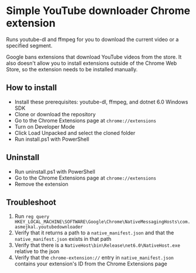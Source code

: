 # Simple YouTube downloader Chrome extension
Runs youtube-dl and ffmpeg for you to download the current video or a specified segment.

Google bans extensions that download YouTube videos from the store. It also doesn't allow you to install extensions outside of the Chrome Web Store, so the extension needs to be installed manually.

## How to install
- Install these prerequisites: youtube-dl, ffmpeg, and dotnet 6.0 Windows SDK
- Clone or download the repository
- Go to the Chrome Extensions page at `chrome://extensions`
- Turn on Developer Mode
- Click Load Unpacked and select the cloned folder
- Run install.ps1 with PowerShell

## Uninstall
- Run uninstall.ps1 with PowerShell
- Go to the Chrome Extensions page at `chrome://extensions`
- Remove the extension

## Troubleshoot
1. Run `reg query HKEY_LOCAL_MACHINE\SOFTWARE\Google\Chrome\NativeMessagingHosts\com.asmejkal.youtubedownloader`
2. Verify that it returns a path to a `native_manifest.json` and that the `native_manifest.json` exists in that path
3. Verify that there is a `NativeHost\bin\Release\net6.0\NativeHost.exe` relative to the json
4. Verify that the `chrome-extension://` entry in `native_manifest.json` contains your extension's ID from the Chrome Extensions page